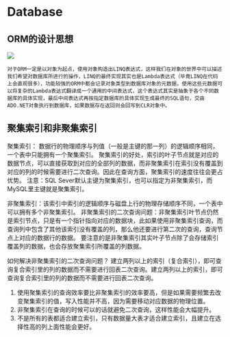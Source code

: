 # Database

## ORM的设计思想

![](https://images2018.cnblogs.com/blog/1364581/201804/1364581-20180406215844000-86521220.png)

    对于ORM一定是以对象为起点，使用对象构造出LINQ表达式，这样我们在对象的世界中可以描述我们希望对数据库所进行的操作，LINQ的最终实现其实也是Lambda表达式（毕竟LINQ在代码上会直观很多），功能较强的ORM中都会记录对象类型到数据库对象的元数据，使用这些元数据可以将复杂的Lambda表达式翻译成一个通用的中间表达式，这个表达式其实是抽象于各个不同数据库的具体实现，最后中间表达式再按指定数据库的具体实现生成最终的SQL语句，交由ADO.NET对象执行到数据库，如果数据存在返回则会回写到CLR对象中。

## 聚集索引和非聚集索引

   聚集索引： 数据行的物理顺序与列值（一般是主键的那一列）的逻辑顺序相同，一个表中只能拥有一个聚集索引。
   聚集索引的好处，索引的叶子节点就是对应的数据节点，可以直接获取到对应的全部列的数据，而非聚集索引在索引没有覆盖到对应的列的时候需要进行二次查询。因此在查询方面，聚集索引的速度往往会更占优势。
   注意：SQL Sever默认主键为聚集索引，也可以指定为非聚集索引，而MySQL里主键就是聚集索引。

   非聚集索引：该索引中索引的逻辑顺序与磁盘上行的物理存储顺序不同，一个表中可以拥有多个非聚集索引。
   非聚集索引的二次查询问题：非聚集索引叶节点仍然是索引节点，只是有一个指针指向对应的数据块，此如果使用非聚集索引查询，而查询列中包含了其他该索引没有覆盖的列，那么他还要进行第二次的查询，查询节点上对应的数据行的数据。
   要注意的是非聚集索引其实叶子节点除了会存储索引覆盖列的数据，也会存放聚集索引所覆盖的列数据。

   如何解决非聚集索引的二次查询问题？
   建立两列以上的索引（复合索引），即可查询复合索引里的列的数据而不需要进行回表二次查询。建立两列以上的索引，即可查询复合索引里的列的数据而不需要进行回表二次查询。
   
1. 使用聚集索引的查询效率要比非聚集索引的效率要高，但是如果需要频繁去改变聚集索引的值，写入性能并不高，因为需要移动对应数据的物理位置。
2. 非聚集索引在查询的时候可以的话就避免二次查询，这样性能会大幅提升。
3. 不是所有的表都适合建立索引，只有数据量大表才适合建立索引，且建立在选择性高的列上面性能会更好。